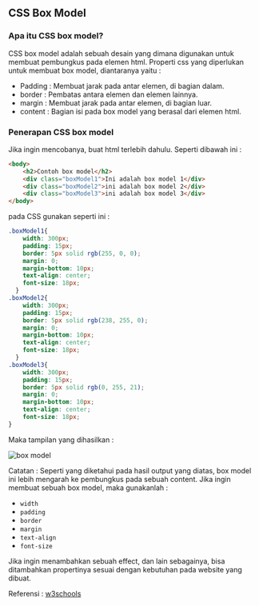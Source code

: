 ## CSS Box Model

### Apa itu CSS box model?


CSS box model adalah sebuah desain yang dimana digunakan untuk membuat pembungkus pada elemen html. Properti css yang diperlukan untuk membuat box model, diantaranya yaitu :

- Padding : Membuat jarak pada antar elemen, di bagian dalam.
- border  : Pembatas antara elemen dan elemen lainnya.
- margin  : Membuat jarak pada antar elemen, di bagian luar.
- content : Bagian isi pada box model yang berasal dari elemen html.

### Penerapan CSS box model

Jika ingin mencobanya, buat html terlebih dahulu. Seperti dibawah ini :

```html
<body>
    <h2>Contoh box model</h2>
    <div class="boxModel1">Ini adalah box model 1</div>
    <div class="boxModel2">ini adalah box model 2</div>  
    <div class="boxModel3">ini adalah box model 3</div>  
</body>
```
pada CSS gunakan seperti ini :

```css
.boxModel1{
    width: 300px;
    padding: 15px;
    border: 5px solid rgb(255, 0, 0);
    margin: 0;
    margin-bottom: 10px;
    text-align: center;
    font-size: 18px;
  }
.boxModel2{
    width: 300px;
    padding: 15px;
    border: 5px solid rgb(238, 255, 0);
    margin: 0;
    margin-bottom: 10px;
    text-align: center;
    font-size: 18px;
  }
.boxModel3{
    width: 300px;
    padding: 15px;
    border: 5px solid rgb(0, 255, 21);
    margin: 0;
    margin-bottom: 10px;
    text-align: center;
    font-size: 18px;
}
```
Maka tampilan yang dihasilkan :

![box model](https://user-images.githubusercontent.com/89055857/138234044-1076debd-a763-44e6-a06b-a96663041513.PNG)

Catatan : Seperti yang diketahui pada hasil output yang diatas, box model ini lebih mengarah ke pembungkus pada sebuah content. Jika ingin membuat sebuah box model, maka gunakanlah :
- ``width``
- ``padding``
- ``border``
- ``margin``
- ``text-align``
- ``font-size``

Jika ingin menambahkan sebuah effect, dan lain sebagainya, bisa ditambahkan propertinya sesuai dengan kebutuhan pada website yang dibuat.

Referensi : [w3schools](https://www.w3schools.com/css/css_boxmodel.asp)
